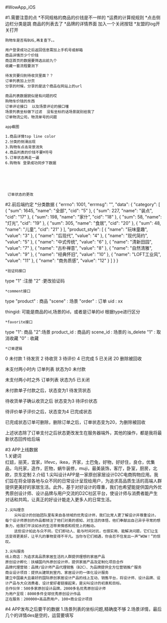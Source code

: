 #WowApp_iOS


#1.需要注意的点
	*不同规格的商品的价钱是不一样的
	*运费的计算规规则
	*点击侧边栏分类是跳 商品的列表去了
	*品牌的详情界面 加入一个关闭按钮
	*友盟的log开关打开
	
	购物车是否有BUG,再复查下。。
	
	用户登录成功之后返回信息需加上手机号或邮箱
	商品详情页少个价钱
	商店首页的数据要筛选出前九个
	收藏一套流程要测下
	
	待发货要归到待收货里面？？
	订单列表加上分页
	分享的时候，分享的是这个商品在网站上的url
	
	商品列表数据貌似是有问题的哎
	购物车价钱的东西
	订单评论接口  以及场景评论的接口噻
	场景列表坐标做下过滤  没有坐标的话场景就别给我了
	订单物流公司，物流单号的问题
	
	app截图

	1.商品详情top line color
	2.分类的侧滑出现
	3.购物车点击背景消失
	4.商品列表的价钱不要¥符号
	5.订单状态再走一遍
	6.购物车 登录成功同步下数据






	 订单状态的更改

	 
	 

#2.前后端约定
	*分类数据
{
	  "errno": 1001,
	  "errmsg": "",
	  "data": {
	    "category": [
	      {
	        "sum": 1645,
	        "name": "全部",
	        "cid": "5"
	      },
	      {
	        "sum": 227,
	        "name": "装点",
	        "cid": "17"
	      },
	      {
	        "sum": 198,
	        "name": "家什",
	        "cid": "18"
	      },
	      {
	        "sum": 58,
	        "name": "灯光",
	        "cid": "19"
	      },
	      {
	        "sum": 305,
	        "name": "食居",
	        "cid": "20"
	      },
	      {
	        "sum": 48,
	        "name": "儿童",
	        "cid": "21"
	      }
	    ],
	    "product_style": [
	      {
	        "name": "玩味童趣",
	        "value": "3"
	      },
	      {
	        "name": "后现代",
	        "value": "4"
	      },
	      {
	        "name": "现代简约",
	        "value": "5"
	      },
	      {
	        "name": "中式传统",
	        "value": "6"
	      },
	      {
	        "name": "清新田园",
	        "value": "7"
	      },
	      {
	        "name": "古朴禅意",
	        "value": "8"
	      },
	      {
	        "name": "自然清雅",
	        "value": "9"
	      },
	      {
	        "name": "经典怀旧",
	        "value": "10"
	      },
	      {
	        "name": "LOFT工业风",
	        "value": "11"
	      },
	      {
	        "name": "商务质感",
	        "value": "12"
	      }
	    ]
	  }
	}
	
	*验证码接口
type
	"1" :注册
	"2" :更改验证码
		
	*comment接口
type 
  "product" : 商品
  "scene"   : 场景
  "order"   : 订单
uid : xx

thingid:  可能是商品的id,场景的id，或者是订单的id  根据type进行区分

	*favorite接口
type
	"1": 商品
	"2":场景
product_id : 商品的
scene_id   : 场景的
is_delete
	"1" : 取消收藏
	"0" : 收藏
	
	*订单逻辑
0  未付款
1  待发货
2  待收货
3  待评价
4  已完成
5  已关闭
20 删除被回收


未支付两小时内   订单列表 状态为0 未付款

未支付两小时之外 订单列表  状态为5 已关闭

未付款单子付款之后，状态变为1 待发货状态

待收货单子确认收货之后 状态变为3 待评价状态

待评价单子评价之后，状态变为4 已完成状态

已完成状态订单可删除，删除订单之后，订单状态变为20，为删除被回收

上述状态除了订单支付之后状态更改发生在服务器端外，其他的操作，都是我将最新状态回传给后端

#3 APP上线数据  
	1.关键词  
		红妞，丽芙，宜家，lifevc，ikea，齐家，土巴兔，好物，好好住，良仓，优集品，乌托家，造作，匠物，蜗牛装修，muji，最美装饰，客厅，卧室，厨房，北欧，京东定制
	2.介绍
		1.尖叫设计APP是一家原创家居设计D2C电商购物应用。我们旨在将全球各地与众不同的日常设计呈现给用户，为追求高品质生活的高端人群提供更美好的家居生活。此外，基于对好设计的尊重，我们也希望能提供国内外优秀原创设计师、设计品牌与用户交流的D2C社区平台，使设计师与消费者能产生对话和共鸣，让真正的好设计能走入更多人的日常生活。

	2.尖叫理念
		尖叫设计的创始团队里有来自各领域的优秀设计师，我们比常人更了解设计并尊重设计。每个设计师原创的作品都倾注了他们对美的感知、对生活的体悟，他们奉献出自己异乎寻常的想象力，给我们平淡如水的生活带来情感和视觉上的触动。
		这些设计如此与众不同，它们即动人、能与时间对抗，也很实用、能解决问题，它们让生活变得更美好，让平凡的事物变得不平凡。当你与它们相遇，你会忍不住发出一声“WOW！”的惊叹。

	3.尖叫服务
	线上商店：为追求高品质家居生活的人群提供理想的家居产品
	原创设计孵化：扶植国内外原创设计师，提供家居产品及定制化项目合作
	品牌代理营销：品牌/设计师产品代理销售（B2C）、为品牌提供全方位营销推广服务
	商业设计项目：提供从建筑到室内、家居设计的一体化设计服务
	建立中国最大且最好的国际原创家居设计产品的线上互动、销售平台，将设计师、设计品牌、设计产品与大众消费者、设计爱好者链接起来，是尖叫设计的初衷和目标。
	合作伙伴：500多家原创设计品牌，2000多名优秀原创设计师
	为用户呈现：8000多件全球优秀原创设计作品
	正在服务：200000+高品质用户，100+商业设计项目
#4 APP发布之后要干的数据
	1.场景列表的坐标问题,精确度不够
	2.场景详情，最后几个的详情des是空的，运营要填写
	
